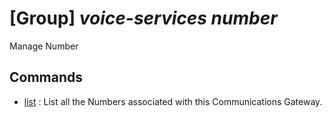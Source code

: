 # [Group] _voice-services number_

Manage Number

## Commands

- [list](/Commands/voice-services/number/_list.md)
: List all the Numbers associated with this Communications Gateway.
